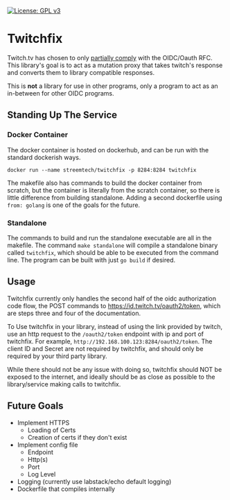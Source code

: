 [![License: GPL v3](https://img.shields.io/badge/License-GPLv3-blue.svg)](https://www.gnu.org/licenses/gpl-3.0)

# Twitchfix

Twitch.tv has chosen to only [partially comply](https://dev.twitch.tv/docs/authentication/getting-tokens-oidc#oidc-authorization-code-flow) with the OIDC/Oauth RFC. This library's goal is to act as a mutation proxy that takes twitch's response and converts them to library compatible responses.

This is **not** a library for use in other programs, only a program to act as an in-between for other OIDC programs.

## Standing Up The Service

### Docker Container
The docker container is hosted on dockerhub, and can be run with the standard dockerish ways.
```
docker run --name streemtech/twitchfix -p 8284:8284 twitchfix
```
The makefile also has commands to build the docker container from scratch, but the container is literally from the scratch container, so there is little difference from building standalone. Adding a second dockerfile using `from: golang` is one of the goals for the future.

### Standalone
The commands to build and run the standalone executable are all in the makefile. The command `make standalone` will compile a standalone binary called `twitchfix`, which should be able to be executed from the command line. The program can be built with just `go build` if desired.

## Usage
Twitchfix currently only handles the second half of the oidc authorization code flow, the POST commands to https://id.twitch.tv/oauth2/token, which are steps three and four of the documentation.

To Use twitchfix in your library, instead of using the link provided by twitch, use an http request to the `/oauth2/token` endpoint with ip and port of twitchfix. For example, `http://192.168.100.123:8284/oauth2/token`. The client ID and Secret are not required by twitchfix, and should only be required by your third party library. 

While there should not be any issue with doing so, twitchfix should NOT be exposed to the internet, and ideally should be as close as possible to the library/service making calls to twitchfix.

## Future Goals
* Implement HTTPS
	* Loading of Certs
	* Creation of certs if they don't exist
* Implement config file
	* Endpoint
	* Http(s)
	* Port
	* Log Level
* Logging (currently use labstack/echo default logging)
* Dockerfile that compiles internally
